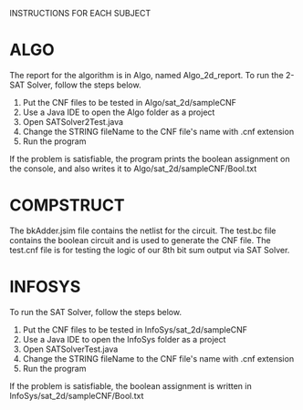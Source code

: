 INSTRUCTIONS FOR EACH SUBJECT

ALGO
=====
The report for the algorithm is in Algo, named Algo_2d_report.
To run the 2-SAT Solver, follow the steps below.

1. Put the CNF files to be tested in  Algo/sat_2d/sampleCNF
2. Use a Java IDE to open the Algo folder as a project
3. Open SATSolver2Test.java
4. Change the STRING fileName to the CNF file's name with .cnf extension
5. Run the program

If the problem is satisfiable, the program prints the boolean assignment on the console,
and also writes it to Algo/sat_2d/sampleCNF/<fileName>Bool.txt



COMPSTRUCT
===========
The bkAdder.jsim file contains the netlist for the circuit.
The test.bc file contains the boolean circuit and is used to generate the CNF file.
The test.cnf file is for testing the logic of our 8th bit sum output via SAT Solver.



INFOSYS
========
To run the SAT Solver, follow the steps below.

1. Put the CNF files to be tested in InfoSys/sat_2d/sampleCNF
2. Use a Java IDE to open the InfoSys folder as a project
3. Open SATSolverTest.java
4. Change the STRING fileName to the CNF file's name with .cnf extension
5. Run the program

If the problem is satisfiable, 
the boolean assignment is written in InfoSys/sat_2d/sampleCNF/<fileName>Bool.txt
